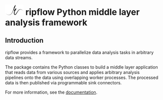 

# <img src="docs/assets/ripflow_logo_k.svg" width="60"> ripflow Python middle layer analysis framework

## Introduction

ripflow provides a framework to parallelize data analysis tasks in arbitrary data streams.

The package contains the Python classes to build a middle layer application that reads data from various sources and applies arbitrary analysis pipelines onto the data using overlapping worker processes. The processed data is then published via programmable sink connectors.

For more information, see the [documentation](https://mls.pages.desy.de/kaldera-electrons/python-doocs-middlelayer/).

